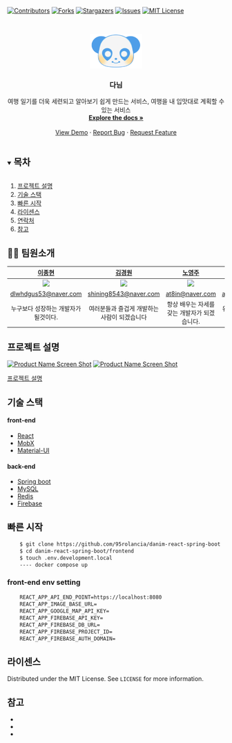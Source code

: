 <!--
*** Thanks for checking out the Best-README-Template. If you have a suggestion
*** that would make this better, please fork the repo and create a pull request
*** or simply open an issue with the tag "enhancement".
*** Thanks again! Now go create something AMAZING! :D
***
***
***
*** To avoid retyping too much info. Do a search and replace for the following:
*** github_username, repo_name, twitter_handle, email, project_title, project_description
-->

<!-- PROJECT SHIELDS -->
<!--
*** I'm using markdown "reference style" links for readability.
*** Reference links are enclosed in brackets [ ] instead of parentheses ( ).
*** See the bottom of this document for the declaration of the reference variables
*** for contributors-url, forks-url, etc. This is an optional, concise syntax you may use.
*** https://www.markdownguide.org/basic-syntax/#reference-style-links
-->

[![Contributors][contributors-shield]][contributors-url]
[![Forks][forks-shield]][forks-url]
[![Stargazers][stars-shield]][stars-url]
[![Issues][issues-shield]][issues-url]
[![MIT License][license-shield]][license-url]

<!-- PROJECT LOGO -->
<br />
<p align="center">
  <a href="https://github.com/95rolancia/danim-react-spring-boot">
    <img src="https://github.com/95rolancia/danim-react-spring-boot/blob/master/frontend/public/images/danilogo.png?raw=true" alt="Logo" width="120" height="80">
  </a>

  <h3 align="center">다님</h3>

  <p align="center">
    여행 일기를 더욱 세련되고 알아보기 쉽게 만드는 서비스, 여행을 내 입맛대로 계획할 수 있는 서비스
    <br />
    <a href="https://github.com/95rolancia/danim-react-spring-boot"><strong>Explore the docs »</strong></a>
    <br />
    <br />
    <a href="https://www.youtube.com/watch?v=G7T2ra51dBQ">View Demo</a>
    ·
    <a href="https://github.com/95rolancia/danim-react-spring-boot/issues">Report Bug</a>
    ·
    <a href="https://github.com/95rolancia/danim-react-spring-boot/issues">Request Feature</a>
  </p>
</p>

<!-- TABLE OF CONTENTS -->
<details open="open">
  <summary><h2 style="display: inline-block">목차</h2></summary>
  <ol>
    <li> <a href="#프로젝트-설명">프로젝트 설명</a></li>
    <li><a href="#기술-스택">기술 스택</a></li>
    <li><a href="# 빠른-시작">빠른 시작</a></li>
    <li><a href="#라이센스">라이센스</a></li>
    <li><a href="#연락처">연락처</a></li>
    <li><a href="#참고">참고</a></li>
  </ol>
</details>

<!-- INTRODUCE MEMBER -->

## 🧑‍💻 팀원소개

|                                              [이종현](https://github.com/kepler53)                                               |                                             [김경원](https://github.com/shining8543)                                             |                                               [노영주](https://github.com/Y0ungZ)                                                |                                               [김문희](https://github.com/munimun)                                               |                                             [장준혁](https://github.com/95rolancia)                                              |
| :------------------------------------------------------------------------------------------------------------------------------: | :------------------------------------------------------------------------------------------------------------------------------: | :------------------------------------------------------------------------------------------------------------------------------: | :------------------------------------------------------------------------------------------------------------------------------: | :------------------------------------------------------------------------------------------------------------------------------: |
| <img src="https://user-images.githubusercontent.com/41102293/130561102-23be9b86-d3e8-460a-8ab0-e133b7e9d4ea.png" width="250px"/> | <img src="https://user-images.githubusercontent.com/41102293/130561099-a6ef11d4-68bd-4f98-89ea-b232604cb47e.png" width="250px"/> | <img src="https://user-images.githubusercontent.com/41102293/130561101-bf389c47-397e-4a82-9f11-ef842e403605.png" width="250px"/> | <img src="https://user-images.githubusercontent.com/41102293/130561100-aca30a21-2f9b-4154-969e-1afc64654a92.png" width="250px"/> | <img src="https://user-images.githubusercontent.com/41102293/130561093-3e81caa1-a718-46b3-9adf-6ad372c59de8.png" width="250px"/> |
|                                                       dlwhdgus53@naver.com                                                       |                                                      shining8543@naver.com                                                       |                                                         at8in@naver.com                                                          |                                                       ansgml6491@naver.com                                                       |                                                       95jjangjun@gmail.com                                                       |
|                                               누구보다 성장하는 개발자가 될것이다.                                               |                                           여러분들과 즐겁게 개발하는 사람이 되겠습니다                                           |                                           항상 배우는 자세를 갖는 개발자가 되겠습니다.                                           |                                                유용한걸 만드는 사람이 되겠습니당~                                                |                                            꾸준히 성장할 수 있는 개발자가 되겠습니다.                                            |

<!-- ABOUT THE PROJECT -->

## 프로젝트 설명

[![Product Name Screen Shot][product-screenshot2]](product-screenshot2)
[![Product Name Screen Shot][product-screenshot1]](product-screenshot1)

[프로젝트 설명](https://github.com/95rolancia/danim-react-spring-boot/blob/master/exec/%EC%86%8C%EC%8A%A4%20%ED%81%B4%EB%A1%A0%20%ED%9B%84%20%EB%B0%B0%ED%8F%AC%20%EB%AC%B8%EC%84%9C.pdf)

## 기술 스택

#### front-end

- [React](https://reactjs.org)
- [MobX](https://mobx.js.org/README.html)
- [Material-UI](https://material-ui.com)

#### back-end

- [Spring boot](https://spring.io/projects/spring-boot)
- [MySQL](https://www.mysql.com)
- [Redis](https://redis.io)
- [Firebase](https://firebase.google.com/?hl=ko)

<!-- GETTING STARTED -->

## 빠른 시작

```
    $ git clone https://github.com/95rolancia/danim-react-spring-boot
    $ cd danim-react-spring-boot/frontend
    $ touch .env.development.local
    ---- docker compose up
```

### front-end env setting

```
    REACT_APP_API_END_POINT=https://localhost:8080
    REACT_APP_IMAGE_BASE_URL=
    REACT_APP_GOOGLE_MAP_API_KEY=
    REACT_APP_FIREBASE_API_KEY=
    REACT_APP_FIREBASE_DB_URL=
    REACT_APP_FIREBASE_PROJECT_ID=
    REACT_APP_FIREBASE_AUTH_DOMAIN=
```

<!-- LICENSE -->

## 라이센스

Distributed under the MIT License. See `LICENSE` for more information.

## 참고

- []()
- []()
- []()

<!-- MARKDOWN LINKS & IMAGES -->
<!-- https://www.markdownguide.org/basic-syntax/#reference-style-links -->

[contributors-shield]: https://img.shields.io/github/contributors/95rolancia/danim-react-spring-boot.svg?style=for-the-badge
[contributors-url]: https://github.com/95rolancia/danim-react-spring-boot/graphs/contributors
[forks-shield]: https://img.shields.io/github/forks/95rolancia/danim-react-spring-boot.svg?style=for-the-badge
[forks-url]: https://github.com/95rolancia/danim-react-spring-boot/network/members
[stars-shield]: https://img.shields.io/github/stars/95rolancia/danim-react-spring-boot.svg?style=for-the-badge
[stars-url]: https://github.com/95rolancia/danim-react-spring-boot/stargazers
[issues-shield]: https://img.shields.io/github/issues/95rolancia/danim-react-spring-boot.svg?style=for-the-badge
[issues-url]: https://github.com/95rolancia/danim-react-spring-boot/issues
[license-shield]: https://img.shields.io/github/license/95rolancia/danim-react-spring-boot.svg?style=for-the-badge
[license-url]: https://github.com/95rolancia/danim-react-spring-boot/blob/master/license.txt
[product-screenshot2]: https://user-images.githubusercontent.com/41102293/130556791-b466d883-effe-403b-be20-a881ec149851.png
[product-screenshot1]: https://user-images.githubusercontent.com/41102293/130557312-e3ac3bdb-2a62-4c23-a606-d55460033a0d.png
